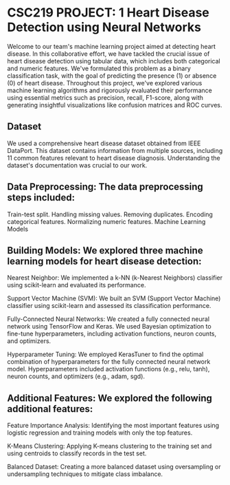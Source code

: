 # CSC219 PROJECT: 1 Heart Disease Detection using Neural Networks
Welcome to our team's machine learning project aimed at detecting heart disease. In this collaborative effort, we have tackled the crucial issue of heart disease detection using tabular data, which includes both categorical and numeric features. We've formulated this problem as a binary classification task, with the goal of predicting the presence (1) or absence (0) of heart disease. Throughout this project, we've explored various machine learning algorithms and rigorously evaluated their performance using essential metrics such as precision, recall, F1-score, along with generating insightful visualizations like confusion matrices and ROC curves.

## Dataset
We used a comprehensive heart disease dataset obtained from IEEE DataPort. This dataset contains information from multiple sources, including 11 common features relevant to heart disease diagnosis. Understanding the dataset's documentation was crucial to our work.

## Data Preprocessing: The data preprocessing steps included:
Train-test split.
Handling missing values.
Removing duplicates.
Encoding categorical features.
Normalizing numeric features.
Machine Learning Models

## Building Models: We explored three machine learning models for heart disease detection:
Nearest Neighbor: We implemented a k-NN (k-Nearest Neighbors) classifier using scikit-learn and evaluated its performance.

Support Vector Machine (SVM): 
We built an SVM (Support Vector Machine) classifier using scikit-learn and assessed its classification performance.

Fully-Connected Neural Networks: We created a fully connected neural network using TensorFlow and Keras. We used Bayesian optimization to fine-tune hyperparameters, including activation functions, neuron counts, and optimizers.

Hyperparameter Tuning: We employed KerasTuner to find the optimal combination of hyperparameters for the fully connected neural network model. Hyperparameters included activation functions (e.g., relu, tanh), neuron counts, and optimizers (e.g., adam, sgd).

## Additional Features: We explored the following additional features:
Feature Importance Analysis: Identifying the most important features using logistic regression and training models with only the top features.

K-Means Clustering: Applying K-means clustering to the training set and using centroids to classify records in the test set.

Balanced Dataset: Creating a more balanced dataset using oversampling or undersampling techniques to mitigate class imbalance.

